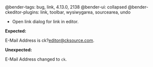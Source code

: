 @bender-tags: bug, link, 4.13.0, 2138
@bender-ui: collapsed
@bender-ckeditor-plugins: link, toolbar, wysiwygarea, sourcearea, undo

* Open link dialog for link in editor.

**Expected:**

E-Mail Address is ck?editor@cksource.com.

**Unexpected:**

E-Mail Address changed to `ck`.
